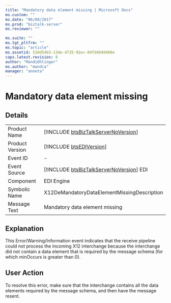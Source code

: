 ```yaml
---
title: "Mandatory data element missing | Microsoft Docs"
ms.custom: ""
ms.date: "06/08/2017"
ms.prod: "biztalk-server"
ms.reviewer: ""

ms.suite: ""
ms.tgt_pltfrm: ""
ms.topic: "article"
ms.assetid: 510d54b3-13de-4735-92ec-04fd4b9d460e
caps.latest.revision: 8
author: "MandiOhlinger"
ms.author: "mandia"
manager: "anneta"
---
```

# Mandatory data element missing
## Details  
  
|                 |                                                                                         |
|-----------------|-----------------------------------------------------------------------------------------|
|  Product Name   |   [!INCLUDE [btsBizTalkServerNoVersion](../includes/btsbiztalkservernoversion-md.md)]   |
| Product Version |               [!INCLUDE [btsEDIVersion](../includes/btsediversion-md.md)]               |
|    Event ID     |                                            -                                            |
|  Event Source   | [!INCLUDE [btsBizTalkServerNoVersion](../includes/btsbiztalkservernoversion-md.md)] EDI |
|    Component    |                                       EDI Engine                                        |
|  Symbolic Name  |                       X12DeMandatoryDataElementMissingDescription                       |
|  Message Text   |                             Mandatory data element missing                              |
  
## Explanation  
 This Error/Warning/Information event indicates that the receive pipeline could not process the incoming X12 interchange because the interchange did not contain a data element that is required by the message schema (for which minOccurs is greater than 0).  
  
## User Action  
 To resolve this error, make sure that the interchange contains all the data elements required by the message schema, and then have the message resent.